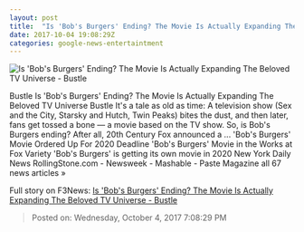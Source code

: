```yaml
---
layout: post
title:  "Is 'Bob's Burgers' Ending? The Movie Is Actually Expanding The Beloved TV Universe - Bustle"
date: 2017-10-04 19:08:29Z
categories: google-news-entertaintment
---
```


![Is 'Bob's Burgers' Ending? The Movie Is Actually Expanding The Beloved TV Universe - Bustle](https://typeset-beta.imgix.net/uploads/image/2017/10/4/eefad5e9-6836-4b2d-8df1-bbf5c4ec6214-screen-shot-2017-10-04-at-25000-pm.png?w=1200&h=630&auto=format&fm=jpg&q=70&fit=crop&crop=faces)

Bustle Is 'Bob's Burgers' Ending? The Movie Is Actually Expanding The Beloved TV Universe Bustle It's a tale as old as time: A television show (Sex and the City, Starsky and Hutch, Twin Peaks) bites the dust, and then later, fans get tossed a bone — a movie based on the TV show. So, is Bob's Burgers ending? After all, 20th Century Fox announced a ... 'Bob's Burgers' Movie Ordered Up For 2020 Deadline 'Bob's Burgers' Movie in the Works at Fox Variety 'Bob's Burgers' is getting its own movie in 2020 New York Daily News RollingStone.com - Newsweek - Mashable - Paste Magazine all 67 news articles »


Full story on F3News: [Is 'Bob's Burgers' Ending? The Movie Is Actually Expanding The Beloved TV Universe - Bustle](http://www.f3nws.com/n/rGzDTC)

> Posted on: Wednesday, October 4, 2017 7:08:29 PM
